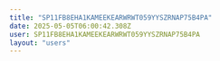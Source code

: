 ```yaml
---
title: "SP11FB8EHA1KAMEEKEARWRWT059YYSZRNAP75B4PA"
date: 2025-05-05T06:00:42.308Z
user: SP11FB8EHA1KAMEEKEARWRWT059YYSZRNAP75B4PA
layout: "users"
---
```

    